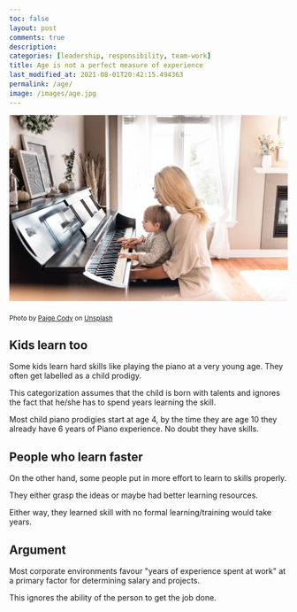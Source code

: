 ```yaml
---
toc: false
layout: post
comments: true
description:
categories: [leadership, responsibility, team-work]
title: Age is not a perfect measure of experience
last_modified_at: 2021-08-01T20:42:15.494363
permalink: /age/
image: /images/age.jpg
---
```

![](/images/age.jpg)

<sub>Photo by <a href="https://unsplash.com/@paige_cody?utm_source=unsplash&amp;utm_medium=referral&amp;utm_content=creditCopyText">Paige Cody</a> on <a href="https://unsplash.com/s/photos/kids-piano?utm_source=unsplash&amp;utm_medium=referral&amp;utm_content=creditCopyText">Unsplash</a></sub>

## Kids learn too

Some kids learn hard skills like playing the piano at a very young age. They often get labelled as a child prodigy.

This categorization assumes that the child is born with talents and ignores the fact that he/she has to spend years learning the skill.

Most child piano prodigies start at age 4, by the time they are age 10  they already have 6 years of Piano experience. No doubt they have skills.

## People who learn faster

On the other hand, some people put in more effort to learn to skills properly.

They either grasp the ideas or maybe had better learning resources.

Either way, they learned skill with no formal learning/training would take years.

## Argument

Most corporate environments favour "years of experience spent at work" at a primary factor for determining salary and projects.

This ignores the ability of the person to get the job done.
